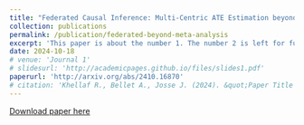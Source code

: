 ```yaml
---
title: "Federated Causal Inference: Multi-Centric ATE Estimation beyond Meta-Analysis"
collection: publications
permalink: /publication/federated-beyond-meta-analysis
excerpt: 'This paper is about the number 1. The number 2 is left for future work.'
date: 2024-10-18
# venue: 'Journal 1'
# slidesurl: 'http://academicpages.github.io/files/slides1.pdf'
paperurl: 'http://arxiv.org/abs/2410.16870'
# citation: 'Khellaf R., Bellet A., Josse J. (2024). &quot;Paper Title Number 1.&quot; <i>Journal 1</i>. 1(1).'
---
```


[Download paper here](https://arxiv.org/pdf/2410.16870)

<!-- Recommended citation: Your Name, You. (2009). "Paper Title Number 1." <i>Journal 1</i>. 1(1). -->
